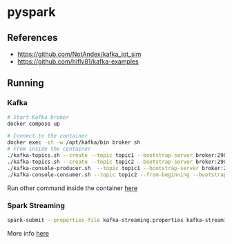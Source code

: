 # pyspark

## References
- https://github.com/NotAndex/kafka_iot_sim
- https://github.com/hifly81/kafka-examples

## Running
### Kafka
```bash
# Start Kafka broker
docker compose up

# Connect to the container
docker exec -it -w /opt/kafka/bin broker sh
# From inside the container
./kafka-topics.sh --create --topic topic1 --bootstrap-server broker:29092
./kafka-topics.sh --create --topic topic2 --bootstrap-server broker:29092
./kafka-console-producer.sh  --topic topic1 --bootstrap-server broker:29092
./kafka-console-consumer.sh --topic topic2 --from-beginning --bootstrap-server broker:29092
```
Run other command inside the container [here](https://developer.confluent.io/confluent-tutorials/kafka-on-docker/)

### Spark Streaming
```bash
spark-submit --properties-file kafka-streaming.properties kafka-streaming.py
```
More info [here](https://spark.apache.org/docs/3.5.1/structured-streaming-kafka-integration.html#deploying)
